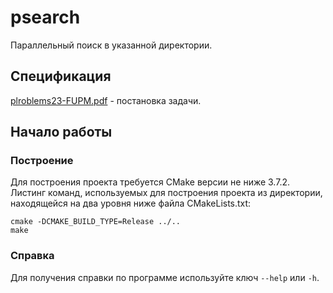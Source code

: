 # psearch
Параллельный поиск в указанной директории.

## Спецификация
[plroblems23-FUPM.pdf](https://www.babichev.org/os/problems23-FUPM.pdf) - постановка задачи.

## Начало работы
### Построение
Для построения проекта требуется CMake версии не ниже 3.7.2. Листинг команд, используемых для построения проекта из директории, находящейся на два уровня ниже файла CMakeLists.txt:
```
cmake -DCMAKE_BUILD_TYPE=Release ../..
make
```

### Справка
Для получения справки по программе используйте ключ `--help` или `-h`.

